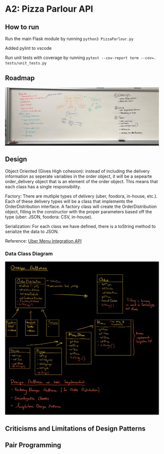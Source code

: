 # A2: Pizza Parlour API


## How to run

Run the main Flask module by running `python3 PizzaParlour.py`

Added pylint to vscode

Run unit tests with coverage by running `pytest --cov-report term --cov=. tests/unit_tests.py`

## Roadmap
![A2_Roadmap](a2_Roadmap.jpeg)

## Design
Object Oriented (Gives High cohesion): instead of including the delivery information as seperate variables in the order object, it will be a sepearte order_delivery object that is an element of the order object. This means that each class has a single responsibility. 

Factory: There are mutliple types of delivery (uber, foodora, in-house, etc.). Each of these delivery types will be a class that implements the OrderDistribution interface. A factory class will create the OrderDistribution object, filling in the constructor with the proper parameters based off the type (uber: JSON, foodora: CSV, in-house). 

Serialization: For each class we have defined, there is a toString method to serialize the data to JSON. 

Reference: [Uber Menu Integration API](https://developer.uber.com/docs/eats/guides/menu_integration)

### Data Class Diagram
![Design Patterns](DesignPatterns.jpg)

## Criticisms and Limitations of Design Patterns

## Pair Programming
